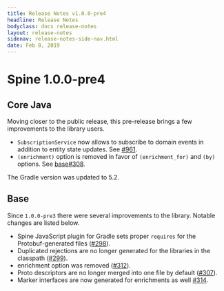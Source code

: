 ```yaml
---
title: Release Notes v1.0.0-pre4
headline: Release Notes
bodyclass: docs release-notes
layout: release-notes
sidenav: release-notes-side-nav.html
date: Feb 8, 2019
---
```


# Spine 1.0.0-pre4

## Core Java

Moving closer to the public release, this pre-release brings a few improvements to 
the library users.

- `SubscriptionService` now allows to subscribe to domain events in addition to entity state updates.
See [#961]({{site.core_java_repo}}/pull/961).
- `(enrichment)` option is removed in favor of `(enrichment_for)` and `(by)` options.
See [base#308]({{site.base_repo}}/issues/308).

The Gradle version was updated to 5.2.

## Base

Since `1.0.0-pre3` there were several improvements to the library. Notable changes are listed below.

- Spine JavaScript plugin for Gradle sets proper `requires` for the Protobuf-generated 
files ([#298]({{site.base_repo}}/pull/298)).
- Duplicated rejections are no longer generated for the libraries in the 
classpath ([#299]({{site.base_repo}}/pull/299)).
- enrichment option was removed ([#312]({{site.base_repo}}/pull/312)).
- Proto descriptors are no longer merged into one file by default ([#307]({{site.base_repo}}/pull/307)).
- Marker interfaces are now generated for enrichments as well [#314]({{site.base_repo}}/pull/314).
